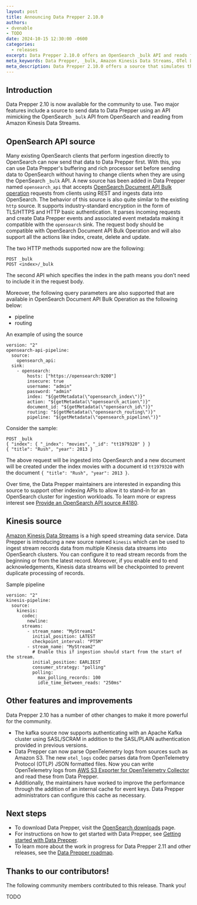```yaml
---
layout: post
title: Announcing Data Prepper 2.10.0
authors:
- dvenable
- TODO
date: 2024-10-15 12:30:00 -0600
categories:
  - releases
excerpt: Data Prepper 2.10.0 offers an OpenSearch _bulk API and reads from Amazon Kinesis
meta_keywords: Data Prepper, _bulk, Amazon Kinesis Data Streams, OTel Logs, OTLP JSON
meta_description: Data Prepper 2.10.0 offers a source that simulates the OpenSearch _bulk API and another source for reading from Amazon Kinesis Data Streams.
---
```


## Introduction

Data Prepper 2.10 is now available for the community to use. 
Two major features include a source to send data to Data Prepper using an API mimicking the OpenSearch `_bulk` API from OpenSearch and reading from Amazon Kinesis Data Streams.


## OpenSearch API source

Many existing OpenSearch clients that perform ingestion directly to OpenSearch can now send that data to Data Prepper first.
With this, you can use Data Prepper's buffering and rich processor set before sending data to OpenSearch without having to change clients when they are using the OpenSearch `_bulk` API. 
A new source has been added in Data Prepper named `opensearch_api` that accepts [OpenSearch Document API Bulk operation](https://opensearch.org/docs/latest/api-reference/document-apis/bulk/) requests from clients using REST and ingests data into OpenSearch. 
The behavior of this source is also quite similar to the existing `http` source. 
It supports industry-standard encryption in the form of TLS/HTTPS and HTTP basic authentication. 
It parses incoming requests and create Data Prepper events and associated event metadata making it compatible with the `opensearch` sink. 
The request body should be compatible with OpenSearch Document API Bulk Operation and will also support all the actions like index, create, delete and update.

The two HTTP methods supported now are the following:

```
POST _bulk
POST <index>/_bulk
```

The second API which specifies the index in the path means you don’t need to include it in the request body.

Moreover, the following query parameters are also supported that are available in OpenSearch Document API Bulk Operation as the following below:

* pipeline
* routing

An example of using the source

```
version: "2"
opensearch-api-pipeline:
  source:
    opensearch_api:
  sink:
    - opensearch:
        hosts: ["https://opensearch:9200"]
        insecure: true
        username: "admin"
        password: "admin"
        index: "${getMetadata(\"opensearch_index\")}"
        action: "${getMetadata(\"opensearch_action\")}"
        document_id: "${getMetadata(\"opensearch_id\")}"
        routing: "${getMetadata(\"opensearch_routing\")}"
        pipeline: "${getMetadata(\"opensearch_pipeline\")}"
```

Consider the sample:

```
POST _bulk
{ "index": { "_index": "movies", "_id": "tt1979320" } }
{ "title": "Rush", "year": 2013 }
```

The above request will be ingested into OpenSearch and a new document will be created under the index movies with a document id `tt1979320` with the document `{ "title": "Rush", "year": 2013 }`.

Over time, the Data Prepper maintainers are interested in expanding this source to support other indexing APIs to allow it to stand-in for an OpenSearch cluster for ingestion workloads.
To learn more or express interest see [Provide an OpenSearch API source #4180](https://github.com/opensearch-project/data-prepper/issues/4180).


## Kinesis source

[Amazon Kinesis Data Streams](https://docs.aws.amazon.com/streams/latest/dev/introduction.html) is a high speed streaming data service. 
Data Prepper is introducing a new source named `kinesis` which can be used to ingest stream records data from multiple Kinesis data streams into OpenSearch clusters. 
You can configure it to read stream records from the beginning or from the latest record. 
Moreover, if you enable end to end acknowledgements, Kinesis data streams will be checkpointed to prevent duplicate processing of records.

Sample pipeline

```
version: "2"
kinesis-pipeline:
  source:
    kinesis:
      codec:
        newline:
      streams:
        - stream_name: "MyStream1"
          initial_position: LATEST
          checkpoint_interval: "PT5M"
        - stream_name: "MyStream2"
          # Enable this if ingestion should start from the start of the stream.
          initial_position: EARLIEST
          consumer_strategy: "polling"
          polling:
            max_polling_records: 100
            idle_time_between_reads: "250ms"
```



## Other features and improvements

Data Prepper 2.10 has a number of other changes to make it more powerful for the community.

* The kafka source now supports authenticating with an Apache Kafka cluster using SASL/SCRAM in addition to the SASL/PLAIN authentication provided in previous versions.
* Data Prepper can now parse OpenTelemetry logs from sources such as Amazon S3. The new `otel_logs` codec parses data from OpenTelemetry Protocol (OTLP) JSON formatted files. Now you can write OpenTelemetry logs from [AWS S3 Exporter for OpenTelemetry Collector](https://github.com/open-telemetry/opentelemetry-collector-contrib/blob/main/exporter/awss3exporter/README.md) and read these from Data Prepper. 
* Additionally, the maintainers have worked to improve the performance through the addition of an internal cache for event keys. Data Prepper administrators can configure this cache as necessary. 


## Next steps

* To download Data Prepper, visit the [OpenSearch downloads](https://opensearch.org/downloads.html) page.
* For instructions on how to get started with Data Prepper, see [Getting started with Data Prepper](https://opensearch.org/docs/latest/data-prepper/getting-started/).
* To learn more about the work in progress for Data Prepper 2.11 and other releases, see the [Data Prepper roadmap](https://github.com/orgs/opensearch-project/projects/221).

## Thanks to our contributors!

The following community members contributed to this release. Thank you!

TODO
